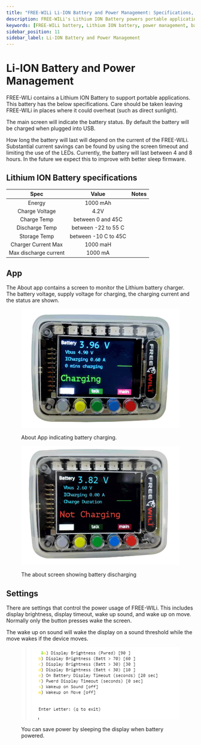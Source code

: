 ```yaml
---
title: "FREE-WILi Li-ION Battery and Power Management: Specifications, App Monitoring, and Settings"
description: FREE-WILi's Lithium ION Battery powers portable applications with customizable power management and real-time status monitoring, enhancing battery life and device efficiency.
keywords: [FREE-WILi battery, Lithium ION battery, power management, battery monitoring, Li-ION specifications, portable applications, display timeout, power saving settings, battery status]
sidebar_position: 11
sidebar_label: Li-ION Battery and Power Management
---
```


# Li-ION Battery and Power Management

FREE-WILi contains a Lithium ION Battery to support portable applications. This battery has the below specifications. Care should be taken leaving FREE-WILi in places where it could overheat (such as direct sunlight).

The main screen will indicate the battery status. By default the battery will be charged when plugged into USB.

How long the battery will last will depend on the current of the FREE-WILi. Substantial current savings can be found by using the screen timeout and limiting the use of the LEDs. Currently, the battery will last between 4 and 8 hours. In the future we expect this to improve with better sleep firmware.

## Lithium ION Battery specifications

|        **Spec**        	|       **Value**      	| **Notes** 	|
|:----------------------:	|:--------------------:	|:---------:	|
|         Energy         	|       1000 mAh       	|           	|
|     Charge Voltage     	|         4.2V         	|           	|
|       Charge Temp      	|   between 0 and 45C  	|           	|
|     Discharge Temp     	|  between -22 to 55 C 	|           	|
|      Storage Temp      	| between -10 C to 45C 	|           	|
|   Charger Current Max  	|       1000 maH       	|           	|
| Max discharge current  	|        1000 mA       	|           	|

## App

The About app contains a screen to monitor the Lithium battery charger. The battery voltage, supply voltage for charging, the charging current and the status are shown.

<div class="text--center">

<figure>

![About App indicating battery charging.](../assets/about-app-battery.webp "About App indicating battery charging.")
<figcaption>About App indicating battery charging.</figcaption>
</figure>
</div>

<div class="text--center">

<figure>

![The about screen showing battery discharging](../assets/about-app-battery-not-charging.webp "The about screen showing battery discharging")
<figcaption>The about screen showing battery discharging</figcaption>
</figure>
</div>

## Settings

There are settings that control the power usage of FREE-WILi. This includes display brightness, display timeout, wake up sound, and wake up on move. Normally only the button presses wake the screen.

The wake up on sound will wake the display on a sound threshold while the move wakes if the device moves.

<div class="text--center">

<figure>

![You can save power by sleeping the display when battery powered.](../assets/brightness.png "You can save power by sleeping the display when battery powered.")
<figcaption>You can save power by sleeping the display when battery powered.</figcaption>
</figure>
</div>